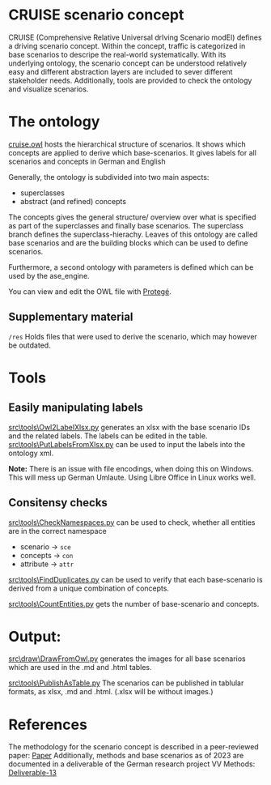 # CRUISE scenario concept

CRUISE (Comprehensive Relative Universal drIving Scenario modEl) defines a driving scenario concept.
Within the concept, traffic is categorized in base scenarios to descripe the real-world systematically. With its underlying ontology, the scenario concept can be understood relatively easy and different abstraction layers are included to sever different stakeholder needs. 
Additionally, tools are provided to check the ontology and visualize scenarios.

# The ontology
[cruise.owl](cruise.owl) hosts the hierarchical structure of scenarios.
It shows which concepts are applied to derive which base-scenarios.
It gives labels for all scenarios and concepts in German and English

Generally, the ontology is subdivided into two main aspects:
- superclasses
- abstract (and refined) concepts

The concepts gives the general structure/ overview over what is specified as part of the superclasses and finally base scenarios.
The superclass branch defines the superclass-hierachy. Leaves of this ontology are called base scenarios and are the building blocks which can be used to define scenarios.

Furthermore, a second ontology with parameters is defined which can be used by the ase_engine.

You can view and edit the OWL file with [Protegé](https://protege.stanford.edu/).
## Supplementary material
`/res`  Holds files that were used to derive the scenario, which may however be outdated.

# Tools

## Easily manipulating labels
[src\tools\Owl2LabelXlsx.py](src\tools\Owl2LabelXlsx.py) generates an xlsx with the base scenario IDs and the related labels.
The labels can be edited in the table.
[src\tools\PutLabelsFromXlsx.py](src\tools\PutLabelsFromXlsx.py) can be used to input the labels into the ontology xml.

__Note:__ There is an issue with file encodings, when doing this on Windows. This will mess up German Umlaute. Using Libre Office in Linux works well.

## Consitensy checks
[src\tools\CheckNamespaces.py](src\tools\CheckNamespaces.py) can be used to check, whether all entities are in the correct namespace
- scenario -> `sce`
- concepts -> `con`
- attribute -> `attr`

[src\tools\FindDuplicates.py](src\tools\FindDuplicates.py) can be used to verify that each base-scenario is derived from a unique combination of concepts.

[src\tools\CountEntities.py](src\tools\CountEntities.py) gets the number of base-scenario and concepts.

# Output:
[src\draw\DrawFromOwl.py](src\draw\DrawFromOwl.py) generates the images for all base scenarios which are used in the .md and .html tables.

[src\tools\PublishAsTable.py](src\tools\PublishAsTable.py)
The scenarios can be published in tablular formats, as xlsx, .md and .html.
(.xlsx will be without images.)

# References
The methodology for the scenario concept is described in a peer-reviewed paper: [Paper](https://ieeexplore.ieee.org/document/10186385)
Additionally, methods and base scenarios as of 2023 are documented in a deliverable of the German research project VV Methods: [Deliverable-13](https://www.vvm-projekt.de/securedl/sdl-eyJ0eXAiOiJKV1QiLCJhbGciOiJIUzI1NiJ9.eyJpYXQiOjE3NDYxMzQ1NjcsImV4cCI6MTc0NjIyNDU2NywidXNlciI6MCwiZ3JvdXBzIjpbMCwtMV0sImZpbGUiOiJmaWxlYWRtaW4vdXNlcl91cGxvYWQvUGFwZXJzL0RlbGl2ZXJhYmxlMTMtU2NlbmFyaW8tYmFzZWRfTW9kZWxfb2ZfdGhlX09ERF90aHJvdWdoX1NjZW5hcmlvX0RhdGFiYXNlcy5wZGYiLCJwYWdlIjoyM30.VrPMuoxYUvAoccG1FtkFoKf87SvafqrlVSs18Eg0Nas/Deliverable13-Scenario-based_Model_of_the_ODD_through_Scenario_Databases.pdf)

